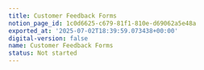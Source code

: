 ```yaml
---
title: Customer Feedback Forms
notion_page_id: 1c0d6625-c679-81f1-810e-d69062a5e48a
exported_at: '2025-07-02T18:39:59.073438+00:00'
digital-version: false
name: Customer Feedback Forms
status: Not started
---
```


